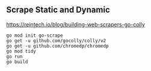 ## Scrape Static and Dynamic
https://reintech.io/blog/building-web-scrapers-go-colly

    go mod init go-scrape
    go get -u github.com/gocolly/colly/v2
    go get -u github.com/chromedp/chromedp
    go mod tidy
    go run 
    go build


